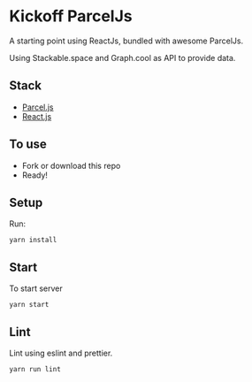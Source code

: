 # Kickoff ParcelJs

A starting point using ReactJs, bundled with awesome ParcelJs.

Using Stackable.space and Graph.cool as API to provide data.

## Stack

- [Parcel.js](https://parceljs.org/)
- [React.js](https://facebook.github.io/react/)

## To use

- Fork or download this repo
- Ready!

## Setup

Run:

```
yarn install
```

## Start

To start server

```
yarn start
```

## Lint

Lint using eslint and prettier.

```
yarn run lint
```
